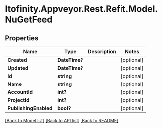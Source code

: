# Itofinity.Appveyor.Rest.Refit.Model.NuGetFeed
## Properties

Name | Type | Description | Notes
------------ | ------------- | ------------- | -------------
**Created** | **DateTime?** |  | [optional] 
**Updated** | **DateTime?** |  | [optional] 
**Id** | **string** |  | [optional] 
**Name** | **string** |  | [optional] 
**AccountId** | **int?** |  | [optional] 
**ProjectId** | **int?** |  | [optional] 
**PublishingEnabled** | **bool?** |  | [optional] 

[[Back to Model list]](../README.md#documentation-for-models) [[Back to API list]](../README.md#documentation-for-api-endpoints) [[Back to README]](../README.md)

